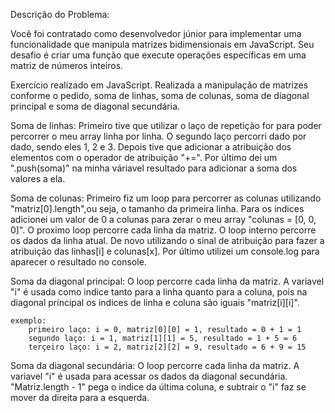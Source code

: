 Descrição do Problema:

Você foi contratado como desenvolvedor júnior para implementar uma funcionalidade que manipula
matrizes bidimensionais em JavaScript. Seu desafio é criar uma função que execute operações
específicas em uma matriz de números inteiros.

Exercício realizado em JavaScript. Realizada a manipulação de matrizes conforme o pedido, soma de linhas, soma de colunas, soma de diagonal principal e soma de diagonal secundária.

Soma de linhas:
    Primeiro tive que utilizar o laço de repetição for para poder percorrer o meu array linha por linha.
    O segundo laço percorri dado por dado, sendo eles 1, 2 e 3.
    Depois tive que adicionar a atribuição dos elementos com o operador de atribuição "+=".
    Por último dei um ".push(soma)" na minha váriavel resultado para adicionar a soma dos valores a ela.

Soma de colunas:
    Primeiro fiz um loop para percorrer as colunas utilizando "matriz[0].length",ou seja, o tamanho da primeira linha.
    Para os indices adicionei um valor de 0 a colunas para zerar o meu array "colunas = [0, 0, 0]".
    O proximo loop percorre cada linha da matriz.
    O loop interno percorre os dados da linha atual.
    De novo utilizando o sinal de atribuição para fazer a atribuição das linhas[i] e colunas[x].
    Por último utilizei um console.log para aparecer o resultado no console.

Soma da diagonal principal:
    O loop percorre cada linha da matriz.
    A variavel "i" é usada como indice tanto para a linha quanto para a coluna, pois na diagonal principal os indices de linha e coluna são iguais "matriz[i][i]".

    exemplo:
        primeiro laço: i = 0, matriz[0][0] = 1, resultado = 0 + 1 = 1
        segundo laço: i = 1, matriz[1][1] = 5, resultado = 1 + 5 = 6
        terçeiro laço: i = 2, matriz[2][2] = 9, resultado = 6 + 9 = 15

Soma da diagonal secundária:
    O loop percorre cada linha da matriz.
    A variavel "i" é usada para acessar os dados da diagonal secundária.
    "Matriz.length - 1" pega o indice da última coluna, e subtrair o "i" faz se mover da direita para a esquerda.
